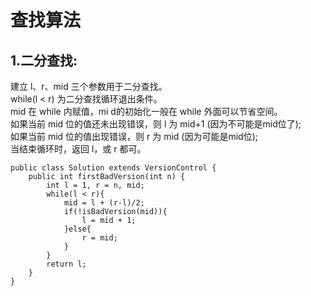 # 查找算法


## 1.二分查找:
建立 l、r、mid 三个参数用于二分查找。</br>
while(l < r) 为二分查找循环退出条件。</br>
mid 在 while 内赋值，mi d的初始化一般在 while 外面可以节省空间。</br>
如果当前 mid 位的值还未出现错误，则 l 为 mid+1 (因为不可能是mid位了);</br>
如果当前 mid 位的值出现错误，则 r 为 mid (因为可能是mid位);</br>
当结束循环时，返回 l，或 r 都可。</br>

```
public class Solution extends VersionControl {
    public int firstBadVersion(int n) {
        int l = 1, r = n, mid;
        while(l < r){
            mid = l + (r-l)/2;
            if(!isBadVersion(mid)){
                l = mid + 1;
            }else{
                r = mid;
            }
        }
        return l;
    }
}
```

